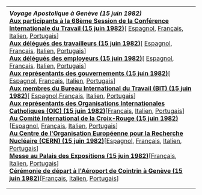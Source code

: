 |     |
| --- |
|  |
| ***Voyage Apostolique à Genève*** ***(15 juin 1982)***<br>**[Aux participants à la 68ème Session de la Conférence Internationale du Travail (15 juin 1982)](/content/john-paul-ii/fr/speeches/1982/june/documents/hf_jp-ii_spe_19820615_lxviii-conferenza-lavoro.html)**\[ [Espagnol](/content/john-paul-ii/es/speeches/1982/june/documents/hf_jp-ii_spe_19820615_lxviii-conferenza-lavoro.html), [Français](/content/john-paul-ii/fr/speeches/1982/june/documents/hf_jp-ii_spe_19820615_lxviii-conferenza-lavoro.html), [Italien](/content/john-paul-ii/it/speeches/1982/june/documents/hf_jp-ii_spe_19820615_lxviii-conferenza-lavoro.html), [Portugais](/content/john-paul-ii/pt/speeches/1982/june/documents/hf_jp-ii_spe_19820615_lxviii-conferenza-lavoro.html)\]<br>**[Aux délégués des travailleurs (15 juin 1982)](/content/john-paul-ii/fr/speeches/1982/june/documents/hf_jp-ii_spe_19820615_delegati-lavoratori.html)**\[ [Espagnol](/content/john-paul-ii/es/speeches/1982/june/documents/hf_jp-ii_spe_19820615_delegati-lavoratori.html), [Français](/content/john-paul-ii/fr/speeches/1982/june/documents/hf_jp-ii_spe_19820615_delegati-lavoratori.html), [Italien](/content/john-paul-ii/it/speeches/1982/june/documents/hf_jp-ii_spe_19820615_delegati-lavoratori.html), [Portugais](/content/john-paul-ii/pt/speeches/1982/june/documents/hf_jp-ii_spe_19820615_delegati-lavoratori.html)\]<br>**[Aux délégués des employeurs (15 juin 1982)](/content/john-paul-ii/fr/speeches/1982/june/documents/hf_jp-ii_spe_19820615_delegati-datori.html)**\[ [Espagnol](/content/john-paul-ii/es/speeches/1982/june/documents/hf_jp-ii_spe_19820615_delegati-datori.html), [Français](/content/john-paul-ii/fr/speeches/1982/june/documents/hf_jp-ii_spe_19820615_delegati-datori.html), [Italien](/content/john-paul-ii/it/speeches/1982/june/documents/hf_jp-ii_spe_19820615_delegati-datori.html), [Portugais](/content/john-paul-ii/pt/speeches/1982/june/documents/hf_jp-ii_spe_19820615_delegati-datori.html)\]<br>**[Aux représentants des gouvernements (15 juin 1982)](/content/john-paul-ii/fr/speeches/1982/june/documents/hf_jp-ii_spe_19820615_delegati-governi.html)**\[ [Espagnol](/content/john-paul-ii/es/speeches/1982/june/documents/hf_jp-ii_spe_19820615_delegati-governi.html), [Français](/content/john-paul-ii/fr/speeches/1982/june/documents/hf_jp-ii_spe_19820615_delegati-governi.html), [Italien](/content/john-paul-ii/it/speeches/1982/june/documents/hf_jp-ii_spe_19820615_delegati-governi.html), [Portugais](/content/john-paul-ii/pt/speeches/1982/june/documents/hf_jp-ii_spe_19820615_delegati-governi.html)\]<br>**[Aux membres du Bureau International du Travail (BIT) (15 juin 1982)](/content/john-paul-ii/fr/speeches/1982/june/documents/hf_jp-ii_spe_19820615_oil-bit-geneve.html)**\[ [Espagnol](/content/john-paul-ii/es/speeches/1982/june/documents/hf_jp-ii_spe_19820615_oil-bit-geneve.html),[Français](/content/john-paul-ii/fr/speeches/1982/june/documents/hf_jp-ii_spe_19820615_oil-bit-geneve.html), [Italien](/content/john-paul-ii/it/speeches/1982/june/documents/hf_jp-ii_spe_19820615_oil-bit-geneve.html), [Portugais](/content/john-paul-ii/pt/speeches/1982/june/documents/hf_jp-ii_spe_19820615_oil-bit-geneve.html)\]<br>**[Aux représentants des Organisations Internationales Catholiques (OIC) (15 juin 1982)](/content/john-paul-ii/fr/speeches/1982/june/documents/hf_jp-ii_spe_19820615_rappresentanti-oic.html)**\[[Français](/content/john-paul-ii/fr/speeches/1982/june/documents/hf_jp-ii_spe_19820615_rappresentanti-oic.html), [Italien](/content/john-paul-ii/it/speeches/1982/june/documents/hf_jp-ii_spe_19820615_rappresentanti-oic.html), [Portugais](/content/john-paul-ii/pt/speeches/1982/june/documents/hf_jp-ii_spe_19820615_rappresentanti-oic.html)\]<br>**[Au Comité International de la Croix-Rouge (15 juin 1982)](/content/john-paul-ii/fr/speeches/1982/june/documents/hf_jp-ii_spe_19820615_red-cross-geneve.html)**\[[Espagnol](/content/john-paul-ii/es/speeches/1982/june/documents/hf_jp-ii_spe_19820615_red-cross-geneve.html), [Français](/content/john-paul-ii/fr/speeches/1982/june/documents/hf_jp-ii_spe_19820615_red-cross-geneve.html), [Italien](/content/john-paul-ii/it/speeches/1982/june/documents/hf_jp-ii_spe_19820615_red-cross-geneve.html), [Portugais](/content/john-paul-ii/pt/speeches/1982/june/documents/hf_jp-ii_spe_19820615_red-cross-geneve.html)\]<br>**[Au Centre de l'Organisation Européenne pour la Recherche Nucléaire (CERN) (15 juin 1982)](/content/john-paul-ii/fr/speeches/1982/june/documents/hf_jp-ii_spe_19820615_sede-cern.html)**\[[Espagnol](/content/john-paul-ii/es/speeches/1982/june/documents/hf_jp-ii_spe_19820615_sede-cern.html), [Français](/content/john-paul-ii/fr/speeches/1982/june/documents/hf_jp-ii_spe_19820615_sede-cern.html), [Italien](/content/john-paul-ii/it/speeches/1982/june/documents/hf_jp-ii_spe_19820615_sede-cern.html), [Portugais](/content/john-paul-ii/pt/speeches/1982/june/documents/hf_jp-ii_spe_19820615_sede-cern.html)\]<br>**[Messe au Palais des Expositions (15 juin 1982)](/content/john-paul-ii/fr/homilies/1982/documents/hf_jp-ii_hom_19820615_ginevra.html)**\[[Français](/content/john-paul-ii/fr/homilies/1982/documents/hf_jp-ii_hom_19820615_ginevra.html), [Italien](/content/john-paul-ii/it/homilies/1982/documents/hf_jp-ii_hom_19820615_ginevra.html), [Portugais](/content/john-paul-ii/pt/homilies/1982/documents/hf_jp-ii_hom_19820615_ginevra.html)\]<br>**[Cérémonie de départ à l'Aéroport de Cointrin à Genève (15 juin 1982)](/content/john-paul-ii/fr/speeches/1982/june/documents/hf_jp-ii_spe_19820615_congedo-ginevra.html)**\[[Français](/content/john-paul-ii/fr/speeches/1982/june/documents/hf_jp-ii_spe_19820615_congedo-ginevra.html), [Italien](/content/john-paul-ii/it/speeches/1982/june/documents/hf_jp-ii_spe_19820615_congedo-ginevra.html), [Portugais](/content/john-paul-ii/pt/speeches/1982/june/documents/hf_jp-ii_spe_19820615_congedo-ginevra.html)\] |
|  |
|  |